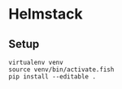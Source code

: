 # Helmstack

## Setup
```
virtualenv venv
source venv/bin/activate.fish
pip install --editable .

```

